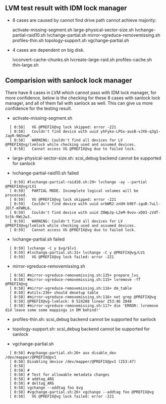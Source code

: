## LVM test result with IDM lock manager

- 8 cases are caused by cannot find drive path cannot achieve
  majority:

  activate-missing-segment.sh
  large-physical-sector-size.sh
  lvchange-partial-raid10.sh
  lvchange-partial.sh
  mirror-vgreduce-removemissing.sh
  profiles-thin.sh
  topology-support.sh
  vgchange-partial.sh

- 4 cases are dependent on big disk.

  lvconvert-cache-chunks.sh
  lvcreate-large-raid.sh
  profiles-cache.sh
  thin-large.sh

## Comparision with sanlock lock manager

There have 8 cases in LVM which cannot pass with IDM lock manager,
for more confidence, below is the checking for these 8 cases with
sanlock lock manager, and all of them fail with sanlock as well.
This can give us more confidence for the testing result.

- activate-missing-segment.sh
```
  [ 0:58]   VG @PREFIX@vg lock skipped: error -221
  [ 0:58]   Couldn't find device with uuid yhFyko-LPGx-ausB-vJX6-q3g1-JapR-9N3nwP.
  [ 0:58]   WARNING: Couldn't find all devices for LV @PREFIX@vg/lvmlock while checking used and assumed devices.
  [ 0:58]   Cannot access VG @PREFIX@vg due to failed lock.
```

- large-physical-sector-size.sh: scsi_debug backend cannot be supported for sanlock

- lvchange-partial-raid10.sh failed
```
  [ 0:59] #lvchange-partial-raid10.sh:29+ lvchange -ay --partial @PREFIX@vg/LV1
  [ 0:59]   PARTIAL MODE. Incomplete logical volumes will be processed.
  [ 0:59]   VG @PREFIX@vg lock skipped: error -221
  [ 0:59]   Couldn't find device with uuid orbWR2-znUH-b9Ef-iguB-7uLl-JDlf-mFWRL6.
  [ 0:59]   Couldn't find device with uuid ZOWpJp-L2eM-9vov-xD93-iVdT-5c5k-RWi2w3.
  [ 0:59]   WARNING: Couldn't find all devices for LV @PREFIX@vg/lvmlock while checking used and assumed devices.
  [ 0:59]   Cannot access VG @PREFIX@vg due to failed lock.
```

- lvchange-partial.sh failed
```
  [ 0:59] lvchange -C y $vg/$lv1
  [ 0:59] #lvchange-partial.sh:31+ lvchange -C y @PREFIX@vg/LV1
  [ 0:59]   VG @PREFIX@vg lock failed: error -221
```

- mirror-vgreduce-removemissing.sh
```
  [ 0:58] #mirror-vgreduce-removemissing.sh:135+ prepare_lvs_
  [ 0:58] #mirror-vgreduce-removemissing.sh:115+ lvremove -ff @PREFIX@vg
  [ 0:58] #mirror-vgreduce-removemissing.sh:116+ dm_table
  [ 0:58] #utils:236+ should dmsetup table
  [ 0:58] #mirror-vgreduce-removemissing.sh:116+ not grep @PREFIX@vg
  [ 0:58] @PREFIX@vg-lvmlock: 0 524288 linear 253:46 2048
  [ 0:58] #mirror-vgreduce-removemissing.sh:117+ die 'ERROR: lvremove did leave some some mappings in DM behind!'
```

- profiles-thin.sh: scsi_debug backend cannot be supported for sanlock

- topology-support.sh: scsi_debug backend cannot be supported for sanlock

- vgchange-partial.sh
```
  [ 0:58] #vgchange-partial.sh:20+ aux disable_dev /dev/mapper/@PREFIX@pv1
  [ 0:58] Disabling device /dev/mapper/@PREFIX@pv1 (253:47)
  [ 0:58]
  [ 0:58] #
  [ 0:58] # Test for allowable metadata changes
  [ 0:58] # addtag_ARG
  [ 0:58] # deltag_ARG
  [ 0:58] vgchange --addtag foo $vg
  [ 0:58] #vgchange-partial.sh:26+ vgchange --addtag foo @PREFIX@vg
  [ 0:58]   VG @PREFIX@vg lock failed: error -221
```
